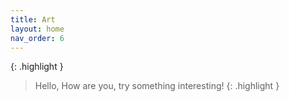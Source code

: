 ```yaml
---
title: Art
layout: home
nav_order: 6
---
```

{: .highlight }
> Hello, How are you, try something interesting!
{: .highlight }
